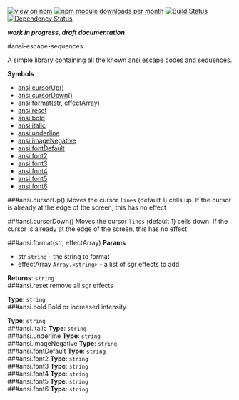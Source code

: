 [![view on npm](http://img.shields.io/npm/v/ansi-escape-sequences.svg)](https://www.npmjs.org/package/ansi-escape-sequences)
[![npm module downloads per month](http://img.shields.io/npm/dm/ansi-escape-sequences.svg)](https://www.npmjs.org/package/ansi-escape-sequences)
[![Build Status](https://travis-ci.org/75lb/ansi-escape-sequences.svg?branch=master)](https://travis-ci.org/75lb/ansi-escape-sequences)
[![Dependency Status](https://david-dm.org/75lb/ansi-escape-sequences.svg)](https://david-dm.org/75lb/ansi-escape-sequences)

***work in progress, draft documentation***

#ansi-escape-sequences
<a name="module_ansi-escape-sequences"></a>

A simple library containing all the known [ansi escape codes and sequences](http://en.wikipedia.org/wiki/ANSI_escape_code).

  
**Symbols**  
  * [ansi.cursorUp()](#module_ansi-escape-sequences.cursorUp)
  * [ansi.cursorDown()](#module_ansi-escape-sequences.cursorDown)
  * [ansi.format(str, effectArray)](#module_ansi-escape-sequences.format)
  * [ansi.reset](#module_ansi-escape-sequences.reset)
  * [ansi.bold](#module_ansi-escape-sequences.bold)
  * [ansi.italic](#module_ansi-escape-sequences.italic)
  * [ansi.underline](#module_ansi-escape-sequences.underline)
  * [ansi.imageNegative](#module_ansi-escape-sequences.imageNegative)
  * [ansi.fontDefault](#module_ansi-escape-sequences.fontDefault)
  * [ansi.font2](#module_ansi-escape-sequences.font2)
  * [ansi.font3](#module_ansi-escape-sequences.font3)
  * [ansi.font4](#module_ansi-escape-sequences.font4)
  * [ansi.font5](#module_ansi-escape-sequences.font5)
  * [ansi.font6](#module_ansi-escape-sequences.font6)

<a name="module_ansi-escape-sequences.cursorUp"></a>
###ansi.cursorUp()
Moves the cursor `lines` (default 1) cells up. If the cursor is already at the edge of the screen, this has no effect

<a name="module_ansi-escape-sequences.cursorDown"></a>
###ansi.cursorDown()
Moves the cursor `lines` (default 1) cells down. If the cursor is already at the edge of the screen, this has no effect

<a name="module_ansi-escape-sequences.format"></a>
###ansi.format(str, effectArray)
**Params**

- str `string` - the string to format
- effectArray `Array.<string>` - a list of sgr effects to add

**Returns**: `string`  
<a name="module_ansi-escape-sequences.reset"></a>
###ansi.reset
remove all sgr effects

**Type**: `string`  
<a name="module_ansi-escape-sequences.bold"></a>
###ansi.bold
Bold or increased intensity

**Type**: `string`  
<a name="module_ansi-escape-sequences.italic"></a>
###ansi.italic
**Type**: `string`  
<a name="module_ansi-escape-sequences.underline"></a>
###ansi.underline
**Type**: `string`  
<a name="module_ansi-escape-sequences.imageNegative"></a>
###ansi.imageNegative
**Type**: `string`  
<a name="module_ansi-escape-sequences.fontDefault"></a>
###ansi.fontDefault
**Type**: `string`  
<a name="module_ansi-escape-sequences.font2"></a>
###ansi.font2
**Type**: `string`  
<a name="module_ansi-escape-sequences.font3"></a>
###ansi.font3
**Type**: `string`  
<a name="module_ansi-escape-sequences.font4"></a>
###ansi.font4
**Type**: `string`  
<a name="module_ansi-escape-sequences.font5"></a>
###ansi.font5
**Type**: `string`  
<a name="module_ansi-escape-sequences.font6"></a>
###ansi.font6
**Type**: `string`  
